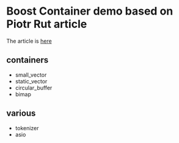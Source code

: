 # Boost Container demo based on Piotr Rut article

The article is [here](https://blog.j-labs.pl/find-a-better-solution-with-boost)

## containers

* small_vector
* static_vector
* circular_buffer
* bimap

## various

* tokenizer
* asio



